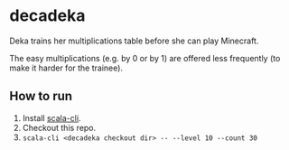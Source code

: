 # decadeka

Deka trains her multiplications table before she can play Minecraft.

The easy multiplications (e.g. by 0 or by 1) are offered less frequently (to make it harder for the trainee).

## How to run

1. Install [scala-cli](https://scala-cli.virtuslab.org/install/).
2. Checkout this repo.
3. ```scala-cli <decadeka checkout dir> -- --level 10 --count 30```

